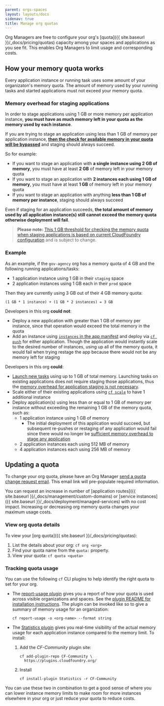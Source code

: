 ```yaml
---
parent: orgs-spaces
layout: layouts/docs
sidenav: true
title: Manage org quotas
---
```


Org Managers are free to configure your org's [quota]({{ site.baseurl }}/_docs/pricing/quotas) capacity among your spaces and applications as you see fit. This enables Org Managers to limit usage and corresponding costs.

## How your memory quota works

Every application instance or running task uses some amount of your organizaton's memory quota. The amount of memory used by your running tasks and started applications must not exceed your memory quota.

### Memory overhead for staging applications

In order to stage applications using 1 GB or more memory per application instance, **you must have as much memory left in your quota as the memory used by each instance**.

If you are trying to stage an application using less than 1 GB of memory per application instance, [**then the check for available memory in your quota will be bypassed**](https://github.com/cloudfoundry/cloud_controller_ng/blob/9941def05eca25e732c4a73ac709e05215e056f5/lib/cloud_controller/backends/quota_validating_staging_memory_calculator.rb#L10) and staging should always succeed.

So for example:

- If you want to stage an application with **a single instance using 2 GB of memory**, you must have at least **2 GB** of memory left in your memory quota
- If you want to stage an application with **2 instances each using 1 GB of memory**, you must have at least **1 GB** of memory left in your memory quota
- If you want to stage an application with anything **less than 1 GB of memory per instance**, staging should always succeed

Even if staging for an application succeeds, **the total amount of memory used by all application instance(s) still cannot exceed the memory quota otherwise deployment will fail**.

> **Please note:** [This 1 GB threshold for checking the memory quota when staging applications is based on current CloudFoundry configuration](https://github.com/cloudfoundry/capi-release/blob/a172ff232ab6befdc8f9a55b17bd20cc1a3eeb40/jobs/cloud_controller_ng/spec#L913) and is subject to change.

### Example

As an example, if the `gov-agency` org has a memory quota of 4 GB and the following running applications/tasks:

- 1 application instance using 1 GB in their `staging` space
- 2 application instances using 1 GB each in their `prod` space

Then they are currently using 3 GB out of their 4 GB memory quota:

```text
(1 GB * 1 instance) + (1 GB * 2 instances) = 3 GB
```

Developers in this org **could not**:

- Deploy a new application with greater than 1 GB of memory per instance, since that operation would exceed the total memory in the quota
- Add an instance using [`instances` in the app manifest](https://docs.cloudfoundry.org/devguide/deploy-apps/manifest-attributes.html#instances) and deploy via [`cf push`](https://cli.cloudfoundry.org/en-US/v7/push.html) for either application. Though the application would instantly scale to the desired number of instances, using up all of the memory quota, it would fail when trying restage the app because there would not be any memory left for staging

Developers in this org **could**:

- [Launch new tasks](https://docs.cloudfoundry.org/devguide/using-tasks.html#run-tasks) using up to 1 GB of total memory. Launching tasks on existing applications does not require staging those applications, thus the [memory overhead for application staging is not necessary](#memory-overhead-for-staging-applications).
- Scale either of their existing applications using [`cf scale`](https://cli.cloudfoundry.org/en-US/v7/scale.html) to have 1 additional instance
- Deploy application(s) using less than or equal to 1 GB of memory per instance without exceeding the remaining 1 GB of the memory quota, such as:
  - 1 application instance using 1 GB of memory
    - The initial deployment of this application would succeed, but subsequent re-pushes or restaging of any application would fail since there would no longer be [sufficient memory overhead to stage any application](#memory-overhead-for-staging-applications)
  - 2 application instances each using 512 MB of memory
  - 4 application instances each using 256 MB of memory

## Updating a quota

To change your org quota, please have an Org Manager [send a quota change request email](mailto:inquiries@cloud.gov,support@cloud.gov?subject=Quota%20change%20request&body=Please%20update%20the%20quota%20for%20the%20following%20organization%3A%0A%0AOrg%20name%3A%20%0AMemory%3A%20%23GB%0AServices%3A%20%23%20or%20no%20change%0ARoutes%3A%20%23%20or%20no%20change"). This email link will pre-populate required information.

You can request an increase in number of [application routes]({{ site.baseurl }}/_docs/management/custom-domains) or [service instances]({{ site.baseurl }}/_docs/deployment/managed-services) with no cost impact. Increasing or decreasing org memory quota changes your maximum usage costs.

### View org quota details

To view your [org quota]({{ site.baseurl }}/_docs/pricing/quotas):

1. List the details about your org: `cf org <org>`
2. Find your quota name from the `quota:` property.
3. View your quota: `cf quota <quota>`

### Tracking quota usage

You can use the following `cf` CLI plugins to help identify the right quota to set for your org.

- The [report-usage plugin](https://github.com/aegershman/cf-report-usage-plugin) gives you a report of how your quota is used across visible organizations and spaces. See the [plugin README for installation instructions](https://github.com/aegershman/cf-report-usage-plugin?tab=readme-ov-file#installation). The plugin can be invoked like so to give a summary of memory usage for an organization:

    ```shell
    cf report-usage -o <org-name> --format string
    ```

- The [Statistics plugin](https://github.com/swisscom/cf-statistics-plugin) gives you real-time visibility of the actual memory usage for each application instance compared to the memory limit. To install:
  1. Add the _CF-Community_ plugin site:

      ```shell
      cf add-plugin-repo CF-Community \
        https://plugins.cloudfoundry.org/
      ```

  1. Install

      ```shell
      cf install-plugin Statistics -r CF-Community
      ```

You can use these two in combination to get a good sense of where you can lower instance memory limits to make room for more instances elsewhere in your org or just reduce your quota to reduce costs.
